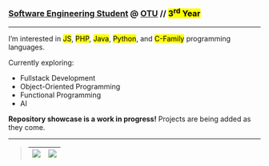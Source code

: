 ### [Software Engineering Student](https://ontariotechu.ca/programs/undergraduate/engineering/software-engineering/index.php) @ [OTU](https://ontariotechu.ca/) // <mark>3<sup>rd</sup> Year</mark>

---

I’m interested in <mark>JS</mark>, <mark>PHP</mark>, <mark>Java</mark>, <mark>Python</mark>, and <mark>C-Family</mark> programming languages.

Currently exploring:

- Fullstack Development
- Object-Oriented Programming
- Functional Programming
- AI

**Repository showcase is a work in progress!**  Projects are being added as they come.

---

>|<a href="Skills.md"><img src="https://img.shields.io/badge/-Skills-%23008C00?style=plastic"></a>|<a href="https://www.linkedin.com/in/nt-se"><img src="https://img.shields.io/badge/-LinkedIn-%23007BB7?style=plastic&labelColor=white&logo=linkedin&logoColor=black"></a>|
>|:---:|:---:|
